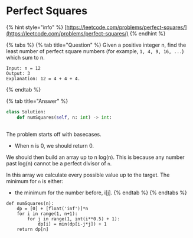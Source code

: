 # Perfect Squares

{% hint style="info" %}
[https://leetcode.com/problems/perfect-squares/](https://leetcode.com/problems/perfect-squares/)
{% endhint %}

{% tabs %}
{% tab title="Question" %}
Given a positive integer n, find the least number of perfect square numbers \(for example, `1, 4, 9, 16, ...`\) which sum to n.

```text
Input: n = 12
Output: 3 
Explanation: 12 = 4 + 4 + 4.
```

  
{% endtab %}

{% tab title="Answer" %}
```python
class Solution:
    def numSquares(self, n: int) -> int:
        
```

The problem starts off with basecases. 

* When n is 0, we should return 0.

We should then build an array up to n log\(n\). This is because any number past log\(n\) cannot be a perfect divisor of `n`.

In this array we calculate every possible value up to the target. The minimum for `n` is either:

* the minimum for the number before, i\[j\].
{% endtab %}
{% endtabs %}

```text
def numSquares(n):
	dp = [0] + [float('inf')]*n
	for i in range(1, n+1):
		for j in range(1, int(i**0.5) + 1):
			dp[i] = min(dp[i-j*j]) + 1
	return dp[n]
```


